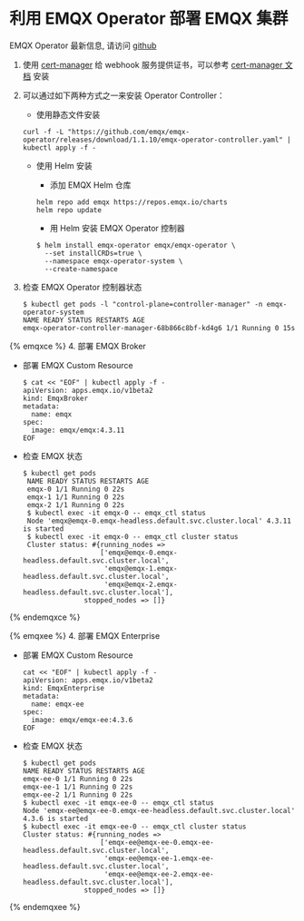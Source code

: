 # 利用 EMQX Operator 部署 EMQX 集群

EMQX Operator 最新信息, 请访问 [github](https://github.com/emqx/emqx-operator/blob/main/docs/zh_CN/getting-started/getting-started.md)

1. 使用 [cert-manager](https://github.com/cert-manager/cert-manager) 给 webhook 服务提供证书，可以参考 [cert-manager 文档](https://cert-manager.io/docs/installation/) 安装

2. 可以通过如下两种方式之一来安装 Operator Controller：

    + 使用静态文件安装

    ```shell
    curl -f -L "https://github.com/emqx/emqx-operator/releases/download/1.1.10/emqx-operator-controller.yaml" | kubectl apply -f -
    ```

    + 使用 Helm 安装
      + 添加 EMQX Helm 仓库

      ```shell
      helm repo add emqx https://repos.emqx.io/charts 
      helm repo update
      ```

      + 用 Helm 安装 EMQX Operator 控制器

      ```shell
      $ helm install emqx-operator emqx/emqx-operator \ 
        --set installCRDs=true \ 
        --namespace emqx-operator-system \ 
        --create-namespace
      ```

3. 检查 EMQX Operator 控制器状态

    ```shell
    $ kubectl get pods -l "control-plane=controller-manager" -n emqx-operator-system 
    NAME READY STATUS RESTARTS AGE 
    emqx-operator-controller-manager-68b866c8bf-kd4g6 1/1 Running 0 15s
    ```

{% emqxce %}
4. 部署 EMQX Broker

+ 部署 EMQX Custom Resource

    ```shell
    $ cat << "EOF" | kubectl apply -f -
    apiVersion: apps.emqx.io/v1beta2
    kind: EmqxBroker
    metadata:
      name: emqx
    spec:
      image: emqx/emqx:4.3.11
    EOF
    ```

+ 检查 EMQX 状态

   ```shell
   $ kubectl get pods 
    NAME READY STATUS RESTARTS AGE 
    emqx-0 1/1 Running 0 22s 
    emqx-1 1/1 Running 0 22s 
    emqx-2 1/1 Running 0 22s 
    $ kubectl exec -it emqx-0 -- emqx_ctl status 
    Node 'emqx@emqx-0.emqx-headless.default.svc.cluster.local' 4.3.11 is started
    $ kubectl exec -it emqx-0 -- emqx_ctl cluster status 
    Cluster status: #{running_nodes =>
                      ['emqx@emqx-0.emqx-headless.default.svc.cluster.local',
                       'emqx@emqx-1.emqx-headless.default.svc.cluster.local',
                       'emqx@emqx-2.emqx-headless.default.svc.cluster.local'],
                  stopped_nodes => []}
    ```

{% endemqxce %}

{% emqxee %}
4. 部署 EMQX Enterprise

+ 部署 EMQX Custom Resource

    ```shell
    cat << "EOF" | kubectl apply -f -
    apiVersion: apps.emqx.io/v1beta2
    kind: EmqxEnterprise
    metadata:
      name: emqx-ee
    spec:
      image: emqx/emqx-ee:4.3.6
    EOF
    ```

+ 检查 EMQX 状态

   ```shell
   $ kubectl get pods 
   NAME READY STATUS RESTARTS AGE 
   emqx-ee-0 1/1 Running 0 22s 
   emqx-ee-1 1/1 Running 0 22s 
   emqx-ee-2 1/1 Running 0 22s
   $ kubectl exec -it emqx-ee-0 -- emqx_ctl status 
   Node 'emqx-ee@emqx-ee-0.emqx-ee-headless.default.svc.cluster.local' 4.3.6 is started
   $ kubectl exec -it emqx-ee-0 -- emqx_ctl cluster status 
   Cluster status: #{running_nodes =>
                      ['emqx-ee@emqx-ee-0.emqx-ee-headless.default.svc.cluster.local',
                       'emqx-ee@emqx-ee-1.emqx-ee-headless.default.svc.cluster.local',
                       'emqx-ee@emqx-ee-2.emqx-ee-headless.default.svc.cluster.local'],
                  stopped_nodes => []}
    ```

{% endemqxee %}